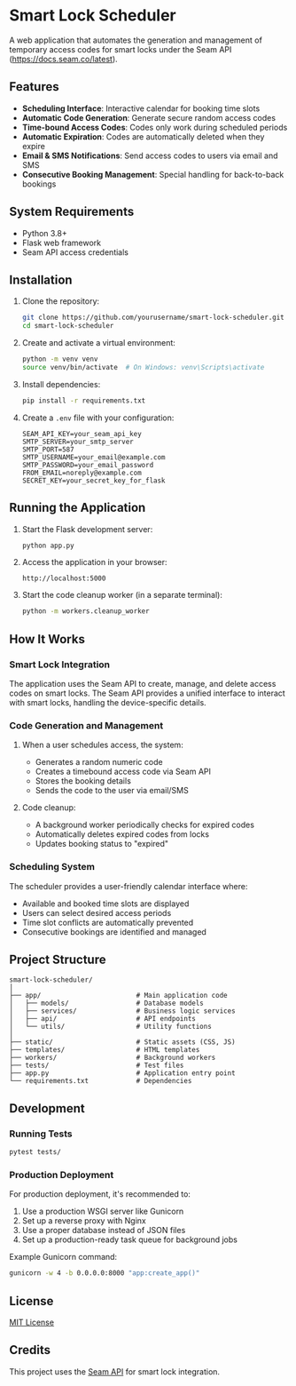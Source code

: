# Smart Lock Scheduler

A web application that automates the generation and management of temporary access codes for smart locks under the Seam API (https://docs.seam.co/latest).

## Features

- **Scheduling Interface**: Interactive calendar for booking time slots
- **Automatic Code Generation**: Generate secure random access codes
- **Time-bound Access Codes**: Codes only work during scheduled periods
- **Automatic Expiration**: Codes are automatically deleted when they expire
- **Email & SMS Notifications**: Send access codes to users via email and SMS
- **Consecutive Booking Management**: Special handling for back-to-back bookings

## System Requirements

- Python 3.8+
- Flask web framework
- Seam API access credentials

## Installation

1. Clone the repository:
   ```bash
   git clone https://github.com/yourusername/smart-lock-scheduler.git
   cd smart-lock-scheduler
   ```

2. Create and activate a virtual environment:
   ```bash
   python -m venv venv
   source venv/bin/activate  # On Windows: venv\Scripts\activate
   ```

3. Install dependencies:
   ```bash
   pip install -r requirements.txt
   ```

4. Create a `.env` file with your configuration:
   ```
   SEAM_API_KEY=your_seam_api_key
   SMTP_SERVER=your_smtp_server
   SMTP_PORT=587
   SMTP_USERNAME=your_email@example.com
   SMTP_PASSWORD=your_email_password
   FROM_EMAIL=noreply@example.com
   SECRET_KEY=your_secret_key_for_flask
   ```

## Running the Application

1. Start the Flask development server:
   ```bash
   python app.py
   ```

2. Access the application in your browser:
   ```
   http://localhost:5000
   ```

3. Start the code cleanup worker (in a separate terminal):
   ```bash
   python -m workers.cleanup_worker
   ```

## How It Works

### Smart Lock Integration

The application uses the Seam API to create, manage, and delete access codes on smart locks. The Seam API provides a unified interface to interact with smart locks, handling the device-specific details.

### Code Generation and Management

1. When a user schedules access, the system:
   - Generates a random numeric code
   - Creates a timebound access code via Seam API
   - Stores the booking details
   - Sends the code to the user via email/SMS

2. Code cleanup:
   - A background worker periodically checks for expired codes
   - Automatically deletes expired codes from locks
   - Updates booking status to "expired"

### Scheduling System

The scheduler provides a user-friendly calendar interface where:
- Available and booked time slots are displayed
- Users can select desired access periods
- Time slot conflicts are automatically prevented
- Consecutive bookings are identified and managed

## Project Structure

```
smart-lock-scheduler/
│
├── app/                        # Main application code
│   ├── models/                 # Database models
│   ├── services/               # Business logic services
│   ├── api/                    # API endpoints
│   └── utils/                  # Utility functions
│
├── static/                     # Static assets (CSS, JS)
├── templates/                  # HTML templates
├── workers/                    # Background workers
├── tests/                      # Test files
├── app.py                      # Application entry point
└── requirements.txt            # Dependencies
```

## Development

### Running Tests

```bash
pytest tests/
```

### Production Deployment

For production deployment, it's recommended to:
1. Use a production WSGI server like Gunicorn
2. Set up a reverse proxy with Nginx
3. Use a proper database instead of JSON files
4. Set up a production-ready task queue for background jobs

Example Gunicorn command:
```bash
gunicorn -w 4 -b 0.0.0.0:8000 "app:create_app()"
```

## License

[MIT License](LICENSE)

## Credits

This project uses the [Seam API](https://docs.seam.co/) for smart lock integration. 
